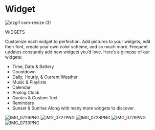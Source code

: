 # Widget

![ezgif com-resize (3)](https://github.com/shishircsehstu/Widget/assets/29371886/983326d8-d358-422c-b713-671adb665143)

WIDGETS

Customize each widget to perfection. Add pictures to your widgets, edit their font, create your own color scheme, and so much more. Frequent updates constantly add new widgets you’d love. Here’s a glimpse of our widgets:

- Time, Date & Battery
- Countdown
- Daily, Hourly, & Current Weather
- Music & Playlists
- Calendar
- Analog Clock
- Quotes & Custom Text
- Reminders
- Sunset & Sunrise
Along with many more widgets to discover.

![IMG_0726PNG](https://github.com/shishircsehstu/Widget/assets/29371886/11fbd610-7a88-4c00-98f2-75e70ac84c63)
![IMG_0727PNG](https://github.com/shishircsehstu/Widget/assets/29371886/0d44716c-fe33-4b51-bf6f-fb11295452d7)
![IMG_0728PNG](https://github.com/shishircsehstu/Widget/assets/29371886/67803437-aae6-4072-afab-b3e574048361)
![IMG_0729PNG](https://github.com/shishircsehstu/Widget/assets/29371886/5679c728-e1b7-4675-a101-e108eccdfcf4)
![IMG_0730PNG](https://github.com/shishircsehstu/Widget/assets/29371886/ab7416e4-acf9-4078-bd62-f06274fc11f9)



